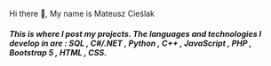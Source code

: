Hi there 👋, My name is Mateusz Cieślak
<h5>This is where I post my projects. 
The languages and technologies I develop in are : 
SQL , C#/.NET , Python , C++ , JavaScript , PHP , Bootstrap 5 , HTML , CSS.</h5>

